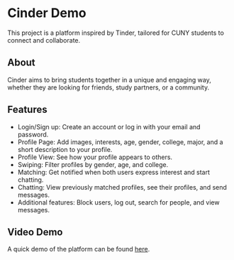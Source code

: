 # Cinder Demo

This project is a platform inspired by Tinder, tailored for CUNY students to connect and collaborate.

## About

Cinder aims to bring students together in a unique and engaging way, whether they are looking for friends, study partners, or a community.

## Features

* Login/Sign up: Create an account or log in with your email and password.
* Profile Page: Add images, interests, age, gender, college, major, and a short description to your profile.
* Profile View: See how your profile appears to others.
* Swiping: Filter profiles by gender, age, and college.
* Matching: Get notified when both users express interest and start chatting.
* Chatting: View previously matched profiles, see their profiles, and send messages.
* Additional features: Block users, log out, search for people, and view messages.

## Video Demo

A quick demo of the platform can be found [here](http://www.youtube.com/watch?v=AYIiUFCqO5M).
